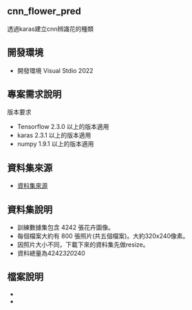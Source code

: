 ## cnn_flower_pred
透過karas建立cnn辨識花的種類
## 開發環境

  * 開發環境 Visual Stdio 2022

## 專案需求說明

版本要求
  * Tensorflow 2.3.0 以上的版本適用
  * karas 2.3.1 以上的版本適用
  * numpy 1.9.1 以上的版本適用
  
## 資料集來源

* [資料集來源](https://www.kaggle.com/alxmamaev/flowers-recognition)

## 資料集說明

  * 訓練數據集包含 4242 張花卉圖像。
  * 每個檔案大約有 800 張照片(共五個檔案)。大約320x240像素。
  * 因照片大小不同，下載下來的資料集先做resize。
  * 資料總量為4242*320*240
  
## 檔案說明

  * 
  * 

